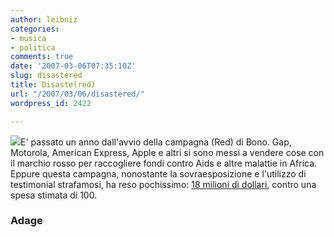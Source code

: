 ```yaml
---
author: leibniz
categories:
- musica
- politica
comments: true
date: '2007-03-06T07:35:10Z'
slug: disastered
title: Disaste(red)
url: "/2007/03/06/disastered/"
wordpress_id: 2422

---
```

![](http://www.brigante.se/galore/medium/Amex-red-_liten.jpg)E' passato un anno dall'avvio della campagna (Red) di Bono. Gap, Motorola, American Express, Apple e altri si sono messi a vendere cose con il marchio rosso per raccogliere fondi contro Aids e altre malattie in Africa. Eppure questa campagna, nonostante la sovraesposizione e l'utilizzo di testimonial strafamosi, ha reso pochissimo: [18 milioni di dollari](http://adage.com/article?article_id=115287), contro una spesa stimata di 100.


### Adage
